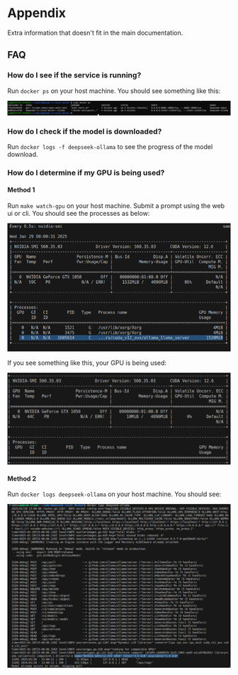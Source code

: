 # Appendix

Extra information that doesn't fit in the main documentation.

## FAQ

### How do I see if the service is running?

Run `docker ps` on your host machine. You should see something like this:

![Docker PS](../images/docker-ps.png)

### How do I check if the model is downloaded?

Run `docker logs -f deepseek-ollama` to see the progress of the model download.

### How do I determine if my GPU is being used?

#### Method 1

Run `make watch-gpu` on your host machine. Submit a prompt using the web ui or cli. You should see the processes as below:

![GPU Used](../images/gpu-processes.png)

If you see something like this, your GPU is being used:

![GPU Not Used](../images/gpu-no-processes.png)

#### Method 2

Run `docker logs deepseek-ollama` on your host machine. You should see:

![GPU Detected](../images/gpu-detected.png)



